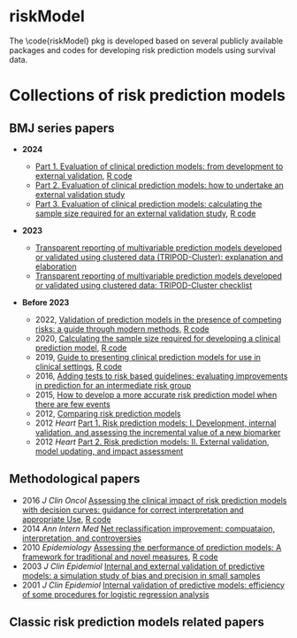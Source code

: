# riskModel

The \code{riskModel} pkg is developed based on several publicly available packages and codes for developing risk prediction models using survival data.

# Collections of risk prediction models

## BMJ series papers

* **2024** 
  * [Part 1. Evaluation of clinical prediction models: from development to external validation](https://www.bmj.com/content/384/bmj-2023-074819), [R code]( https://github.com/gscollins1973/validationCRASH)
  * [Part 2. Evaluation of clinical prediction models: how to undertake an external validation study](https://www.bmj.com/content/384/bmj-2023-074820)
  * [Part 3. Evaluation of clinical prediction models: calculating the sample size required for an external validation study](https://www.bmj.com/content/384/bmj-2023-074821), [R code](https://www.prognosisresearch.com/software)

* **2023**
  * [Transparent reporting of multivariable prediction models developed or validated using clustered data (TRIPOD-Cluster): explanation and elaboration](https://www.bmj.com/content/380/bmj-2022-071058)
  * [Transparent reporting of multivariable prediction models developed or validated using clustered data: TRIPOD-Cluster checklist](https://www.bmj.com/content/380/bmj-2022-071018)

* **Before 2023**
  * 2022, [Validation of prediction models in the presence of competing risks: a guide through modern methods](https://www.bmj.com/content/377/bmj-2021-069249), [R code](https://github.com/survival-lumc/ValidationCompRisks)
  * 2020, [Calculating the sample size required for developing a clinical prediction model](https://www.bmj.com/content/368/bmj.m441), [R code](https://www.bmj.com/content/368/bmj.m441)
  * 2019, [Guide to presenting clinical prediction models for use in clinical settings](https://www.bmj.com/content/365/bmj.l737), [R code](https://cran.r-project.org/web/packages/rms/index.html)
  * 2016, [Adding tests to risk based guidelines: evaluating improvements in prediction for an intermediate risk group](https://www.bmj.com/content/354/bmj.i4450)
  * 2015, [How to develop a more accurate risk prediction model when there are few events](https://www.bmj.com/content/351/bmj.h3868)
  * 2012, [Comparing risk prediction models](https://www.bmj.com/content/344/bmj.e3186)
  * 2012 *Heart* [Part 1. Risk prediction models: I. Development, internal validation, and assessing the incremental value of a new biomarker](https://heart.bmj.com/content/98/9/683)
  * 2012 *Heart* [Part 2. Risk prediction models: II. External validation, model updating, and impact assessment](https://heart.bmj.com/content/98/9/691)


## Methodological papers

* 2016 *J Clin Oncol* [Assessing the clinical impact of risk prediction models with decision curves: guidance for correct interpretation and appropriate Use](https://ascopubs.org/doi/10.1200/JCO.2015.65.5654), [R code](https://cran.r-project.org/web/packages/dcurves/)
* 2014 *Ann Intern Med* [Net reclassification improvement: compuataion, interpretation, and controversies](https://www.acpjournals.org/doi/10.7326/M13-1522)
* 2010 *Epidemiology* [Assessing the performance of prediction models: A framework for traditional and novel measures](https://journals.lww.com/epidem/fulltext/2010/01000/assessing_the_performance_of_prediction_models__a.22.aspx), [R code](https://links.lww.com/EDE/A355)
* 2003 *J Clin Epidemiol* [Internal and external validation of predictive models: a simulation study of bias and precision in small samples](https://linkinghub.elsevier.com/retrieve/pii/S0895435603000477)
* 2001 *J Clin Epidemiol* [Internal validation of predictive models: efficiency of some procedures for logistic regression analysis](https://linkinghub.elsevier.com/retrieve/pii/S0895435601003419)

## Classic risk prediction models related papers

